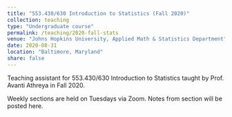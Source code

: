 ```yaml
---
title: "553.430/630 Introduction to Statistics (Fall 2020)"
collection: teaching
type: "Undergraduate course"
permalink: /teaching/2020-fall-stats
venue: "Johns Hopkins University, Applied Math & Statistics Department"
date: 2020-08-31
location: "Baltimore, Maryland"
share: false
---
```


Teaching assistant for 553.430/630 Introduction to Statistics taught by Prof. Avanti Athreya in Fall 2020.

Weekly sections are held on Tuesdays via Zoom. Notes from section will be posted here.
